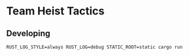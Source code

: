 # Team Heist Tactics

## Developing
```
RUST_LOG_STYLE=always RUST_LOG=debug STATIC_ROOT=static cargo run
```

